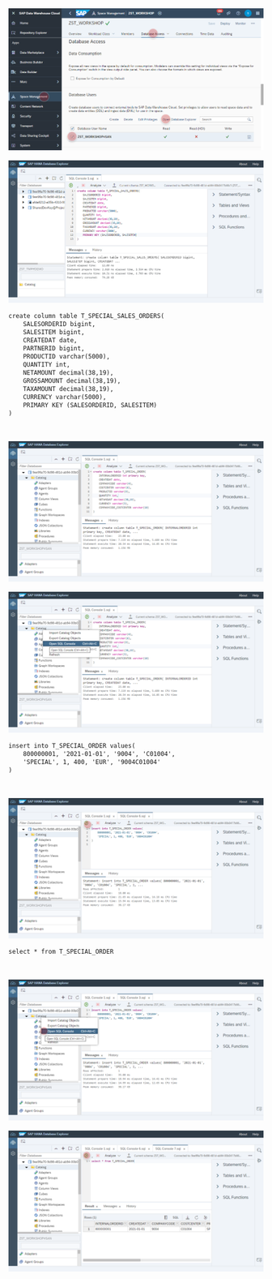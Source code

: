 
<br><br>![](../images/special_sales_orders_01.png)
<br><br>![](../images/special_sales_orders_04.png)



```
create column table T_SPECIAL_SALES_ORDERS(
	SALESORDERID bigint, 
	SALESITEM bigint,
	CREATEDAT date, 
	PARTNERID bigint,
	PRODUCTID varchar(5000),
	QUANTITY int,
	NETAMOUNT decimal(38,19),
	GROSSAMOUNT decimal(38,19),
	TAXAMOUNT decimal(38,19),
	CURRENCY varchar(5000),
	PRIMARY KEY (SALESORDERID, SALESITEM)
)
```

<br><br>![](../images/open_sql_09.png)
<br><br>![](../images/open_sql_10.png)

```
insert into T_SPECIAL_ORDER values(	
	800000001, '2021-01-01', '9004', 'C01004', 
	'SPECIAL', 1, 400, 'EUR', '9004C01004' 
)
```

<br><br>![](../images/open_sql_11.png)

```
select * from T_SPECIAL_ORDER
```
<br><br>![](../images/open_sql_12.png)
<br><br>![](../images/open_sql_13.png)
